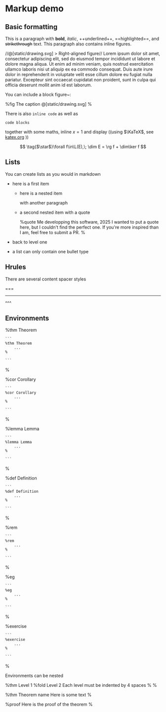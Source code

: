 # Markup demo

## Basic formatting

This is a paragraph with **bold**, _italic_, ++underlined++, ==highlighted==, and ~~strikethrough~~ text. This paragraph also contains inline figures.

//@[static/drawing.svg] > Right-aligned figure//
Lorem ipsum dolor sit amet, consectetur adipiscing elit, sed do eiusmod tempor incididunt ut labore et dolore magna aliqua. Ut enim ad minim veniam, quis nostrud exercitation ullamco laboris nisi ut aliquip ex ea commodo consequat. Duis aute irure dolor in reprehenderit in voluptate velit esse cillum dolore eu fugiat nulla pariatur. Excepteur sint occaecat cupidatat non proident, sunt in culpa qui officia deserunt mollit anim id est laborum.

You can include a block figure~:

%fig The caption
    @[static/drawing.svg]
%

There is also `inline code` as well as

```
code blocks
```

together with some maths, inline $x=1$ and display ((using $\KaTeX$, see [katex.org](katex.org) ))

$$
\tag{$\star$}\forall f\in\L(E),\; \dim E = \rg f + \dim\ker f
$$

## Lists

You can create lists as you would in markdown

- here is a first item

  - here is a nested item

    with another paragraph

  - a second nested item with a quote

    %quote Me developping this software, 2025
        I wanted to put a quote here, but I couldn't find the perfect one. If you're more inspired than I am, feel free to submit a PR.
    %

- back to level one

* a list can only contain one bullet type

## Hrules

There are several content spacer styles

===

---

^^^

## Environments

%thm Theorem

    ```
    %thm Theorem
        ...
    %

    ```

%

%cor Corollary

    ```
    %cor Corollary
        ...
    %

    ```

%

%lemma Lemma

    ```
    %lemma Lemma
        ...
    %

    ```

%

%def Definition

    ```
    %def Definition
        ...
    %

    ```

%

%rem

    ```
    %rem
        ...
    %

    ```

%

%eg

    ```
    %eg
        ...
    %

    ```

%

%exercise

    ```
    %exercise
        ...
    %

    ```

%

Environments can be nested

%thm Level 1
    %fold Level 2
        Each level must be indented by 4 spaces
    %
%

%thm Theorem name
    Here is some text
%

%proof
    Here is the proof of the theorem
%
